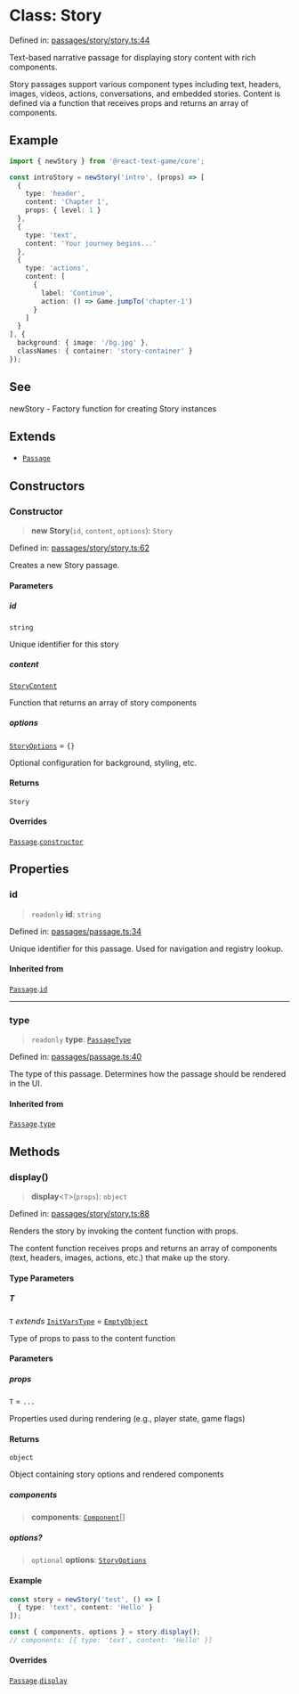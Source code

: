 # Class: Story

Defined in: [passages/story/story.ts:44](https://github.com/laruss/react-text-game/blob/4531810ed426df9948c54abd8dbf61d1745871f2/packages/core/src/passages/story/story.ts#L44)

Text-based narrative passage for displaying story content with rich components.

Story passages support various component types including text, headers, images,
videos, actions, conversations, and embedded stories. Content is defined via
a function that receives props and returns an array of components.

## Example

```typescript
import { newStory } from '@react-text-game/core';

const introStory = newStory('intro', (props) => [
  {
    type: 'header',
    content: 'Chapter 1',
    props: { level: 1 }
  },
  {
    type: 'text',
    content: 'Your journey begins...'
  },
  {
    type: 'actions',
    content: [
      {
        label: 'Continue',
        action: () => Game.jumpTo('chapter-1')
      }
    ]
  }
], {
  background: { image: '/bg.jpg' },
  classNames: { container: 'story-container' }
});
```

## See

newStory - Factory function for creating Story instances

## Extends

- [`Passage`](Passage.md)

## Constructors

### Constructor

> **new Story**(`id`, `content`, `options`): `Story`

Defined in: [passages/story/story.ts:62](https://github.com/laruss/react-text-game/blob/4531810ed426df9948c54abd8dbf61d1745871f2/packages/core/src/passages/story/story.ts#L62)

Creates a new Story passage.

#### Parameters

##### id

`string`

Unique identifier for this story

##### content

[`StoryContent`](../type-aliases/StoryContent.md)

Function that returns an array of story components

##### options

[`StoryOptions`](../type-aliases/StoryOptions.md) = `{}`

Optional configuration for background, styling, etc.

#### Returns

`Story`

#### Overrides

[`Passage`](Passage.md).[`constructor`](Passage.md#constructor)

## Properties

### id

> `readonly` **id**: `string`

Defined in: [passages/passage.ts:34](https://github.com/laruss/react-text-game/blob/4531810ed426df9948c54abd8dbf61d1745871f2/packages/core/src/passages/passage.ts#L34)

Unique identifier for this passage.
Used for navigation and registry lookup.

#### Inherited from

[`Passage`](Passage.md).[`id`](Passage.md#id)

***

### type

> `readonly` **type**: [`PassageType`](../type-aliases/PassageType.md)

Defined in: [passages/passage.ts:40](https://github.com/laruss/react-text-game/blob/4531810ed426df9948c54abd8dbf61d1745871f2/packages/core/src/passages/passage.ts#L40)

The type of this passage.
Determines how the passage should be rendered in the UI.

#### Inherited from

[`Passage`](Passage.md).[`type`](Passage.md#type)

## Methods

### display()

> **display**\<`T`\>(`props`): `object`

Defined in: [passages/story/story.ts:88](https://github.com/laruss/react-text-game/blob/4531810ed426df9948c54abd8dbf61d1745871f2/packages/core/src/passages/story/story.ts#L88)

Renders the story by invoking the content function with props.

The content function receives props and returns an array of components
(text, headers, images, actions, etc.) that make up the story.

#### Type Parameters

##### T

`T` *extends* [`InitVarsType`](../type-aliases/InitVarsType.md) = [`EmptyObject`](../type-aliases/EmptyObject.md)

Type of props to pass to the content function

#### Parameters

##### props

`T` = `...`

Properties used during rendering (e.g., player state, game flags)

#### Returns

`object`

Object containing story options and rendered components

##### components

> **components**: [`Component`](../type-aliases/Component.md)[]

##### options?

> `optional` **options**: [`StoryOptions`](../type-aliases/StoryOptions.md)

#### Example

```typescript
const story = newStory('test', () => [
  { type: 'text', content: 'Hello' }
]);

const { components, options } = story.display();
// components: [{ type: 'text', content: 'Hello' }]
```

#### Overrides

[`Passage`](Passage.md).[`display`](Passage.md#display)
